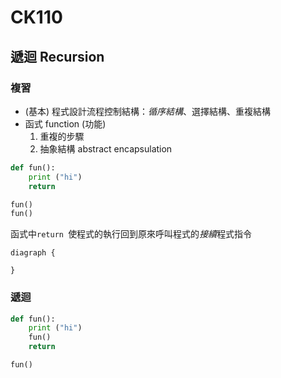 # CK110

## 遞迴 Recursion

### 複習

* (基本) 程式設計流程控制結構：*循序結構*、選擇結構、重複結構  
* 函式 function (功能)  
  1. 重複的步驟  
  2. 抽象結構 abstract encapsulation  

```python
def fun():
    print ("hi")
    return

fun()
fun()
```

函式中```return ```使程式的執行回到原來呼叫程式的*接續*程式指令

```
diagraph {
  
}
```

### 遞迴

```python
def fun():
    print ("hi")
    fun()
    return

fun()
```
